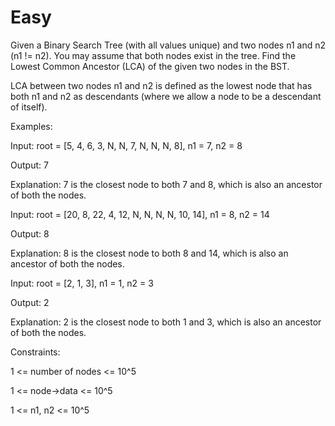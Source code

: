 # Easy

Given a Binary Search Tree (with all values unique) and two nodes n1 and n2 (n1 != n2). You may assume that both nodes exist in the tree. Find the Lowest Common Ancestor (LCA) of the given two nodes in the BST.

LCA between two nodes n1 and n2 is defined as the lowest node that has both n1 and n2 as descendants (where we allow a node to be a descendant of itself).

Examples:

Input: root = [5, 4, 6, 3, N, N, 7, N, N, N, 8], n1 = 7, n2 = 8
        
Output: 7

Explanation: 7 is the closest node to both 7 and 8, which is also an ancestor of both the nodes.

Input: root = [20, 8, 22, 4, 12, N, N, N, N, 10, 14], n1 = 8, n2 = 14
                
Output: 8

Explanation: 8 is the closest node to both 8 and 14, which is also an ancestor of both the nodes.

Input: root = [2, 1, 3], n1 = 1, n2 = 3
        
Output: 2

Explanation: 2 is the closest node to both 1 and 3, which is also an ancestor of both the nodes.


Constraints:

1 <= number of nodes <= 10^5

1 <= node->data <= 10^5

1 <= n1, n2 <= 10^5
